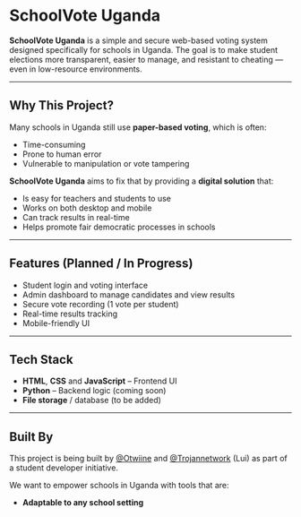 # SchoolVote Uganda

**SchoolVote Uganda** is a simple and secure web-based voting system designed specifically for schools in Uganda. The goal is to make student elections more transparent, easier to manage, and resistant to cheating — even in low-resource environments.

---

## Why This Project?

Many schools in Uganda still use **paper-based voting**, which is often:
- Time-consuming
- Prone to human error
- Vulnerable to manipulation or vote tampering

**SchoolVote Uganda** aims to fix that by providing a **digital solution** that:
- Is easy for teachers and students to use
- Works on both desktop and mobile
- Can track results in real-time
- Helps promote fair democratic processes in schools

---

## Features (Planned / In Progress)

- Student login and voting interface  
- Admin dashboard to manage candidates and view results  
- Secure vote recording (1 vote per student)  
- Real-time results tracking  
- Mobile-friendly UI   

---

## Tech Stack

- **HTML**, **CSS** and **JavaScript** – Frontend UI  
- **Python** – Backend logic (coming soon)  
- **File storage** / database (to be added) 

---

## Built By

This project is being built by [@Otwiine](https://github.com/Otwiine) and [@Trojannetwork](https://github.com/Trojannetwork) (Lui) as part of a student developer initiative.

We want to empower schools in Uganda with tools that are:
- **Adaptable to any school setting**
